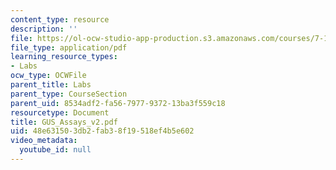 ```yaml
---
content_type: resource
description: ''
file: https://ol-ocw-studio-app-production.s3.amazonaws.com/courses/7-13-experimental-microbial-genetics-fall-2003/48e631503db2fab38f19518ef4b5e602_GUS_Assays_v2.pdf
file_type: application/pdf
learning_resource_types:
- Labs
ocw_type: OCWFile
parent_title: Labs
parent_type: CourseSection
parent_uid: 8534adf2-fa56-7977-9372-13ba3f559c18
resourcetype: Document
title: GUS_Assays_v2.pdf
uid: 48e63150-3db2-fab3-8f19-518ef4b5e602
video_metadata:
  youtube_id: null
---
```

